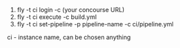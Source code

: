  1. fly -t ci login -c (your concourse URL)
 2. fly -t ci execute -c build.yml
 3. fly -t ci set-pipeline -p pipeline-name -c ci/pipeline.yml
 
 ci - instance name, can be chosen anything

